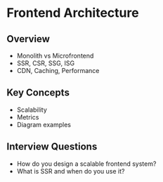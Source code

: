 # Frontend Architecture

## Overview
- Monolith vs Microfrontend
- SSR, CSR, SSG, ISG
- CDN, Caching, Performance

## Key Concepts
- Scalability
- Metrics
- Diagram examples

## Interview Questions
- How do you design a scalable frontend system?
- What is SSR and when do you use it?
